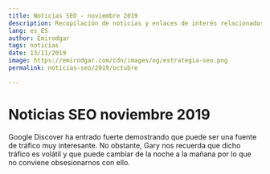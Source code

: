 ```yaml
---
title: Noticias SEO - noviembre 2019
description: Recopilación de noticias y enlaces de interés relacionados con el SEO y Marketing digital
lang: es_ES
author: Emirodgar
tags: noticias
date: 13/11/2019
image: https://emirodgar.com/cdn/images/og/estrategia-seo.png
permalink: noticias-seo/2019/octubre

---
```


# Noticias SEO noviembre 2019

Google Discover ha entrado fuerte demostrando que puede ser una fuente de tráfico muy interesante. No obstante, Gary nos recuerda que dicho tráfico es volátil y que puede cambiar de la noche a la mañana por lo que no conviene obsesionarnos con ello.

<amp-twitter 
  width="375"
  height="472"
  layout="responsive"
  data-tweetid="1192906838804582400">
</amp-twitter>
<!--stackedit_data:
eyJoaXN0b3J5IjpbMTUwMjc5NTA1OF19
-->